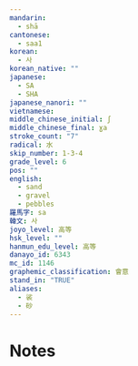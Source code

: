 ```yaml
---
mandarin:
  - shā
cantonese:
  - saa1
korean:
  - 사
korean_native: ""
japanese:
  - SA
  - SHA
japanese_nanori: ""
vietnamese:
middle_chinese_initial: ʃ
middle_chinese_final: ɣa
stroke_count: "7"
radical: 水
skip_number: 1-3-4
grade_level: 6
pos: ""
english:
  - sand
  - gravel
  - pebbles
羅馬字: sa
韓文: 사
joyo_level: 高等
hsk_level: ""
hanmun_edu_level: 高等
danayo_id: 6343
mc_id: 1146
graphemic_classification: 會意
stand_in: "TRUE"
aliases:
  - 裟
  - 砂
---
```


# Notes
